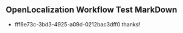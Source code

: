 ## OpenLocalization Workflow Test MarkDown
* fff6e73c-3bd3-4925-a09d-0212bac3dff0 
thanks!<!--HONumber=Mar16_HO2-->
